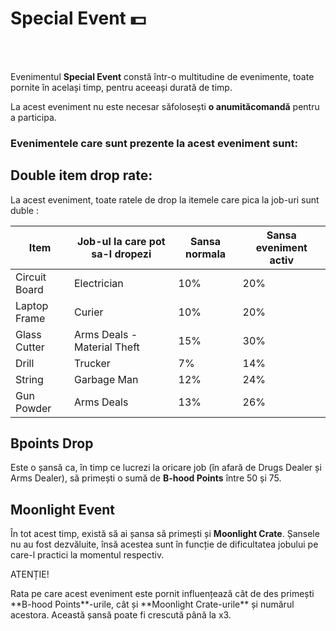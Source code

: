 
# Special Event 💵
<br><br>

Evenimentul **Special Event** constă într-o multitudine de evenimente, toate pornite în același timp, pentru aceeași durată de timp.

<div class="danger-container">
    <p class="description">La acest eveniment nu este necesar săfolosești <strong>o anumităcomandă</strong> pentru a participa.</p>
</div>

### Evenimentele care sunt prezente la acest eveniment sunt:

## Double item drop rate:
La acest eveniment, toate ratele de drop la itemele care pica la job-uri sunt duble :

| Item           | Job-ul la care pot sa-l dropezi    | Sansa normala | Sansa eveniment activ |
|----------------|------------------------------------|---------------|-----------------------|
| Circuit Board  | Electrician                        |      10%      |         20%           |
| Laptop Frame   | Curier                             |      10%      |         20%           |
| Glass Cutter   | Arms Deals - Material Theft        |      15%      |         30%           |
| Drill          | Trucker                            |      7%       |         14%           |
| String         | Garbage Man                        |      12%      |         24%           |
| Gun Powder     | Arms Deals                         |      13%      |         26%           |


## Bpoints Drop  
Este o șansă ca, în timp ce lucrezi la oricare job (în afară de Drugs Dealer și Arms Dealer), să primești o sumă de **B-hood Points** între 50 și 75.


## Moonlight Event
În tot acest timp, există să ai șansa să primești și **Moonlight Crate**. Șansele nu au fost dezvăluite, însă acestea sunt în funcție de dificultatea jobului pe care-l practici la momentul respectiv.

<div class="danger-container">
    <p class="title">ATENȚIE!</p>
    <p class="description">Rata pe care acest eveniment este pornit influențează cât de des primești **B-hood Points**-urile, cât și **Moonlight Crate-urile** și numărul acestora. Această șansă poate fi crescută până la x3.
</div>

